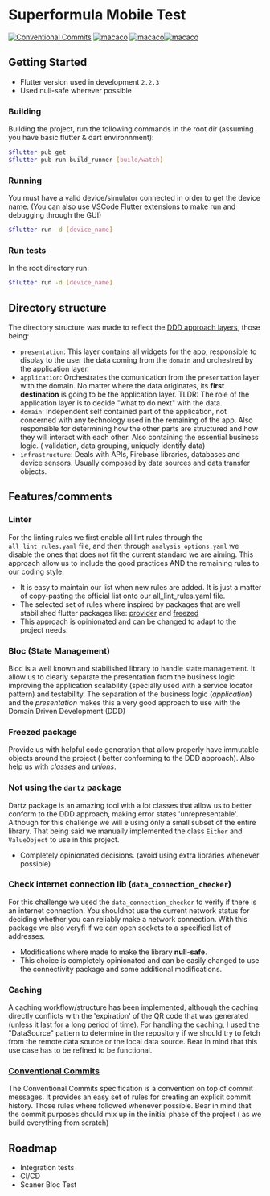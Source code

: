 # Superformula Mobile Test

[![Conventional Commits](https://img.shields.io/badge/Conventional%20Commits-1.0.0-green.svg)](https://conventionalcommits.org) [![macaco](https://img.shields.io/badge/Dart-0175C2?style=for-the-badge&logo=dart&logoColor=white)](https://img.shields.io/badge/Dart-0175C2?style=for-the-badge&logo=dart&logoColor=white) [![macaco](https://img.shields.io/badge/Flutter-02569B?style=for-the-badge&logo=flutter&logoColor=white)]()[![macaco](https://img.shields.io/badge/LinkedIn-0077B5?style=for-the-badge&logo=linkedin&logoColor=white)](https://www.linkedin.com/in/felcesar/)

## Getting Started

- Flutter version used in development `2.2.3`
- Used null-safe wherever possible

### Building
Building the project, run the following commands in the root dir
(assuming you have basic flutter & dart environnment):

```bash
$flutter pub get
$flutter pub run build_runner [build/watch]
```
### Running
You must have a valid device/simulator connected in order to get the device name. (You can also use VSCode Flutter extensions to make run and debugging through the GUI)

```bash
$flutter run -d [device_name]
```

### Run tests
In the root directory run:

```bash
$flutter run -d [device_name]
```

## Directory structure

The directory structure was made to reflect the [DDD approach layers](https://resocoder.com/wp-content/uploads/2020/03/DDD-Flutter-Diagram-v3.svg), those being:

- `presentation`: This layer contains all widgets for the app, responsible to display to the user the data coming from the `domain` and orchestred by the application layer.
- `application`: Orchestrates the comunication from the `presentation` layer with the domain. No matter where the data originates, its **first destination** is going to be the application layer. TLDR: The role of the application layer is to decide "what to do next" with the data.
- `domain`: Independent self contained part of the application, not concerned with any technology used in the remaining of the app. Also responsible for determining how the other parts are structured and how they will interact with each other. Also containing the essential business logic. ( validation, data grouping, uniquely identify data)
- `infrastructure`:  Deals with APIs, Firebase libraries, databases and device sensors. Usually composed by data sources and data transfer objects.

## Features/comments

### Linter
For the linting rules we first enable all lint rules through the `all_lint_rules.yaml` file, and then through `analysis_options.yaml` we disable the ones that does not fit the current standard we are aiming. This approach allow us to include the good practices AND the remaining rules to our coding style.

  - It is easy to maintain our list when new rules are added. It is just a matter of copy-pasting the official list onto our all_lint_rules.yaml file.
  - The selected set of rules where inspired by packages that are well stabilished flutter packages like: [provider](https://github.com/rrousselGit/provider) and [freezed](https://github.com/rrousselGit/freezed)
  - This approach is opinionated and can be changed to adapt to the project needs.

### Bloc (State Management)
Bloc is a well known and stabilished library to handle state management. It allow us to clearly separate the presentation from the business logic improving the application scalability (specially used with a service locator pattern) and testability. The separation of the business logic (*application*) and the *presentation* makes this a very good approach to use with the Domain Driven Development (DDD)

### Freezed package
Provide us with helpful code generation that allow properly have immutable objects around the project ( better conforming to the DDD approach). Also help us with *classes* and *unions*.

### Not using the `dartz` package
Dartz package is an amazing tool with a lot classes that allow us to better conform to the DDD approach, making error states 'unrepresentable'. Although for this challenge we will e using only a small subset of the entire library. That being said we manually implemented the class `Either` and `ValueObject` to use in this project.
- Completely opinionated decisions. (avoid using extra libraries whenever possible)

### Check internet connection  lib (`data_connection_checker`)
For this challenge we used the `data_connection_checker` to verify if there is an internet connection. You shouldnot  use the current network status for deciding whether you can reliably make a network connection. With this package we also veryfi if we can open sockets to a specified list of addresses.
- Modifications where made to make the library **null-safe**.
- This choice is completely opinionated and can be easily changed to use the connectivity package and some additional modifications.

### Caching
A caching workflow/structure has been implemented, although the caching directly conflicts with the 'expiration' of the QR code that was generated (unless it last for a long period of time). For handling the caching, I used the "DataSource" pattern to determine in the repository if we should try to fetch from the remote data source or the local data source. Bear in mind that this use case has to be refined to be functional.

### [Conventional Commits](https://www.conventionalcommits.org/en/v1.0.0/)
The Conventional Commits specification is a  convention on top of commit messages. It provides an easy set of rules for creating an explicit commit history. Those rules where followed whenever possible. Bear in mind that the commit purposes should mix up in the initial phase of the project ( as we build everything from scratch)
## Roadmap
 - Integration tests
 - CI/CD
 - Scaner Bloc Test
